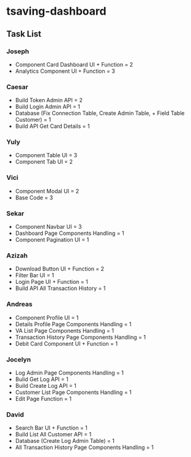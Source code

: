 # tsaving-dashboard

## Task List

### Joseph
- Component Card Dashboard UI + Function = 2 
- Analytics Component UI + Function = 3

### Caesar
- Build Token Admin API = 2
- Build Login Admin API = 1
- Database (Fix Connection Table, Create Admin Table, + Field Table Customer) = 1
- Build API Get Card Details = 1

### Yuly
- Component Table UI = 3
- Component Tab UI = 2

### Vici
- Component Modal UI = 2
- Base Code = 3

### Sekar
- Component Navbar UI = 3
- Dashboard Page Components Handling = 1
- Component Pagination UI = 1

### Azizah
- Download Button UI + Function = 2
- Filter Bar UI = 1
- Login Page UI + Function = 1
- Build API All Transaction History = 1

### Andreas
- Component Profile UI = 1
- Details Profile Page Components Handling = 1
- VA List Page Components Handling = 1
- Transaction History Page Components Handling = 1
- Debit Card Component UI + Function = 1

### Jocelyn
- Log Admin Page Components Handling = 1
- Bulid Get Log API = 1 
- Build Create Log API = 1
- Customer List Page Components Handling = 1
- Edit Page Function = 1

### David
- Search Bar UI + Function = 1
- Build List All Customer API = 1
- Database (Create Log Admin Table) = 1
- All Transaction History Page Components Handling = 1

